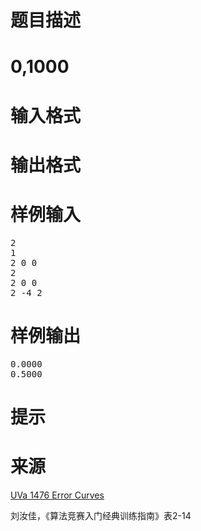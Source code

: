 

# 题目描述



# 0,1000



# 输入格式



# 输出格式



# 样例输入


<pre>2
1
2 0 0
2
2 0 0
2 -4 2
</pre>

# 样例输出


<pre>0.0000
0.5000
</pre>

# 提示



# 来源


<p>
<a href="http://uva.onlinejudge.org/index.php?option=com_onlinejudge&amp;Itemid=8&amp;category=493&amp;page=show_problem&amp;problem=4222" target="_blank">UVa 1476 Error Curves</a> 
</p>
<p>
刘汝佳，《算法竞赛入门经典训练指南》表2-14
</p>
